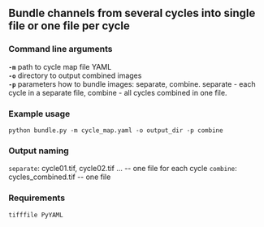 ## Bundle channels from several cycles into single file or one file per cycle

### Command line arguments

**`-m`**    path to cycle map file YAML \
**`-o`**    directory to output combined images \
**`-p`**    parameters how to bundle images: separate, combine. separate - each cycle in a separate file, combine - all cycles combined in one file.

### Example usage
`python bundle.py -m cycle_map.yaml -o output_dir -p combine`

### Output naming
`separate`: cycle01.tif, cycle02.tif ... -- one file for each cycle
`combine`: cycles_combined.tif -- one file

### Requirements
`tifffile PyYAML`